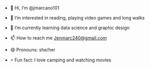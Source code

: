 - 👋 Hi, I’m @jmarcano101
- 👀 I’m interested in reading, playing video games and long walks 
- 🌱 I’m currently learning data science and graphic design 

- 📫 How to reach me Jenmarc240@gmail.com
- 😄 Pronouns: she/her 
- ⚡ Fun fact: I love camping and watching movies 

<!---
jmarcano101/jmarcano101 is a ✨ special ✨ repository because its `README.md` (this file) appears on your GitHub profile.
You can click the Preview link to take a look at your changes.
--->
